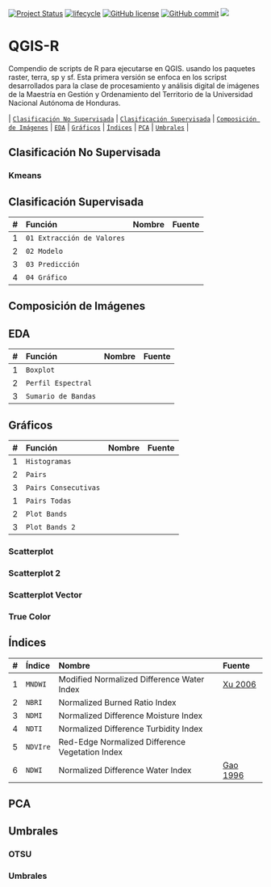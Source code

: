 <!-- badges: start -->
[![Project Status](https://www.repostatus.org/badges/latest/active.svg)](https://www.repostatus.org/#active)
[![lifecycle](https://img.shields.io/badge/lifecycle-stable-brightgreen.svg)](https://www.tidyverse.org/lifecycle/#stable)
[![GitHub license](https://img.shields.io/github/license/Naereen/StrapDown.js.svg)](https://github.com/Naereen/StrapDown.js/blob/master/LICENSE)
[![GitHub commit](https://img.shields.io/github/last-commit/pcm-dpc/COVID-19)](https://github.com/klauswiese/QGIS-R/commits)
![](https://visitor-badge.laobi.icu/badge?page_id=klauswiese.klauswiese/QGIS-R) 
<!-- badges: end -->


# QGIS-R
Compendio de scripts de R para ejecutarse en QGIS. usando los paquetes raster, terra, sp y sf. Esta primera versión se enfoca en los scripst desarrollados para la clase de procesamiento y análisis digital de imágenes de la Maestría en Gestión y Ordenamiento del Territorio de la Universidad Nacional Autónoma de Honduras.

\| [`Clasificación No Supervisada`](#clasificación-no-supervisada) \| [`Clasificación Supervisada`](#clasificación-supervisada) \| [`Composición de Imágenes`](#composición-de-imágenes) \| [`EDA`](#eda) \| [`Gráficos`](#gráficos) \| [`Índices`](#índices) \| [`PCA`](#pca) \| [`Umbrales`](#umbrales) \| 

## Clasificación No Supervisada

### Kmeans

## Clasificación Supervisada

| # | Función | Nombre |Fuente |
| :---: | :--- | :--- | :--- | 
| 1 | `01 Extracción de Valores` | |
| 2 | `02 Modelo` | | | 
| 3 | `03 Predicción` | | |
| 4 | `04 Gráfico` | | |

## Composición de Imágenes

## EDA

| # | Función | Nombre |Fuente |
| :---: | :--- | :--- | :--- | 
| 1 | `Boxplot` | |
| 2 | `Perfil Espectral` | | | 
| 3 | `Sumario de Bandas` | | |

## Gráficos

| # | Función | Nombre |Fuente |
| :---: | :--- | :--- | :--- | 
| 1 | `Histogramas` | |
| 2 | `Pairs` | | | 
| 3 | `Pairs Consecutivas` | | |
| 1 | `Pairs Todas` | |
| 2 | `Plot Bands` | | | 
| 3 | `Plot Bands 2` | | |



### Scatterplot

### Scatterplot 2

### Scatterplot Vector

### True Color

## Índices

| # | Índice | Nombre |Fuente |
| :---: | :--- | :--- | :--- | 
| 1 | `MNDWI` | Modified Normalized Difference Water Index | [Xu 2006](https://www.tandfonline.com/doi/abs/10.1080/01431160600589179) |
| 2 | `NBRI` | Normalized Burned Ratio Index | | 
| 3 | `NDMI` | Normalized Difference Moisture Index | |
| 4 | `NDTI` | Normalized Difference Turbidity Index | |
| 5 | `NDVIre` | Red-Edge Normalized Difference Vegetation Index | |
| 6 | `NDWI` | Normalized Difference Water Index | [Gao 1996](https://cpb-us-w2.wpmucdn.com/sites.udel.edu/dist/d/1835/files/2014/06/NDWI-A-Normalized-Difference-Water-Index-for-Remote-Sensing-of-Vegetation-Liquid-Water-From-Space-1ko95nn.pdf) |


## PCA

## Umbrales

### OTSU

### Umbrales

